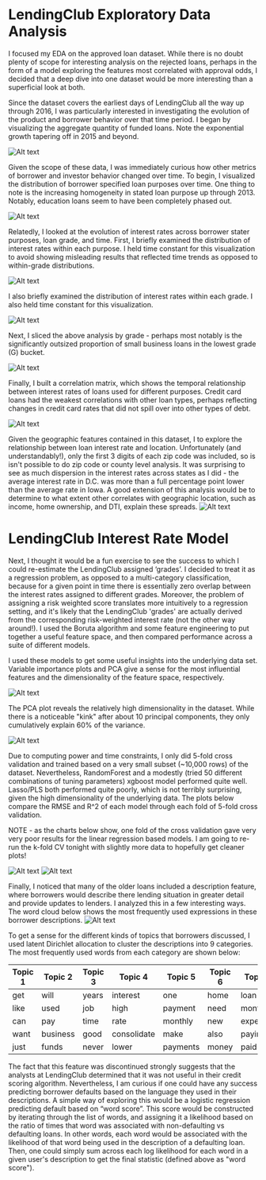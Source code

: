 # LendingClub Exploratory Data Analysis

I focused my EDA on the approved loan dataset. While there is no doubt plenty of scope for interesting analysis on the rejected loans, perhaps in the form of a model exploring the features most correlated with approval odds, I decided that a deep dive into one dataset would be more interesting than a superficial look at both. 

Since the dataset covers the earliest days of LendingClub all the way up through 2016, I was particularly interested in investigating the evolution of the product and borrower behavior over that time period. I began by visualizing the aggregate quantity of funded loans. Note the exponential growth tapering off in 2015 and beyond. 

![Alt text](https://github.com/trillville/lending_club/blob/master/screenshots/plot1.png)

Given the scope of these data, I was immediately curious how other metrics of borrower and investor behavior changed over time. To begin, I visualized the distribution of borrower specified loan purposes over time. One thing to note is the increasing homogeneity in stated loan purpose up through 2013. Notably, education loans seem to have been completely phased out. 

![Alt text](https://github.com/trillville/lending_club/blob/master/screenshots/plot2.png)

Relatedly, I looked at the evolution of interest rates across borrower stater purposes, loan grade, and time. First, I briefly examined the distribution of interest rates within each purpose. I held time constant for this visualization to avoid showing misleading results that reflected time trends as opposed to within-grade distributions.

![Alt text](https://github.com/trillville/lending_club/blob/master/screenshots/plot3a.png)

I also briefly examined the distribution of interest rates within each grade. I also held time constant for this visualization.

![Alt text](https://github.com/trillville/lending_club/blob/master/screenshots/plot4.png)

Next, I sliced the above analysis by grade - perhaps most notably is the significantly outsized proportion of small business loans in the lowest grade (G) bucket. 

![Alt text](https://github.com/trillville/lending_club/blob/master/screenshots/Plot3b.png)

Finally, I built a correlation matrix, which shows the temporal relationship between interest rates of loans used for different purposes. Credit card loans had the weakest correlations with other loan types, perhaps reflecting changes in credit card rates that did not spill over into other types of debt. 

![Alt text](https://github.com/trillville/lending_club/blob/master/screenshots/plot3c.png)

Given the geographic features contained in this dataset, I to explore the relationship between loan interest rate and location. Unfortunately (and understandably!), only the first 3 digits of each zip code was included, so is isn't possible to do zip code or county level analysis. It was surprising to see as much dispersion in the interest rates across states as I did - the average interest rate in D.C. was more than a full percentage point lower than the average rate in Iowa. A good extension of this analysis would be to determine to what extent other correlates with geographic location, such as income, home ownership, and DTI, explain these spreads. 
![Alt text](https://github.com/trillville/lending_club/blob/master/screenshots/plot5.png)

# LendingClub Interest Rate Model

Next, I thought it would be a fun exercise to see the success to which I could re-estimate the LendingClub assigned ‘grades’. I decided to treat it as a regression problem, as opposed to a multi-category classification, because for a given point in time there is essentially zero overlap between the interest rates assigned to different grades. Moreover, the problem of assigning a risk weighted score translates more intuitively to a regression setting, and it's likely that the LendingClub 'grades' are actually derived from the corresponding risk-weighted interest rate (not the other way around!). I used the Boruta algorithm and some feature engineering to put together a useful feature space, and then compared performance across a suite of different models. 

I used these models to get some useful insights into the underlying data set. Variable importance plots and PCA give a sense for the most influential features and the dimensionality of the feature space, respectively.

![Alt text](https://github.com/trillville/lending_club/blob/master/screenshots/var_imp_plot.png)

The PCA plot reveals the relatively high dimensionality in the dataset. While there is a noticeable "kink" after about 10 principal components, they only cumulatively explain 60% of the variance. 

![Alt text](https://github.com/trillville/lending_club/blob/master/screenshots/plot6.png)

Due to computing power and time constraints, I only did 5-fold cross validation and trained based on a very small subset (~10,000 rows) of the dataset. Nevertheless, RandomForest and a modestly (tried 50 different combinations of tuning parameters) xgboost model performed quite well. Lasso/PLS both performed quite poorly, which is not terribly surprising, given the high dimensionality of the underlying data. The plots below compare the RMSE and R^2 of each model through each fold of 5-fold cross validation.

NOTE - as the charts below show, one fold of the cross validation gave very very poor results for the linear regression based models. I am going to re-run the k-fold CV tonight with slightly more data to hopefully get cleaner plots!

![Alt text](https://github.com/trillville/lending_club/blob/master/screenshots/model_perf_1.png)
![Alt text](https://github.com/trillville/lending_club/blob/master/screenshots/model_perf2.png)

Finally, I noticed that many of the older loans included a description feature, where borrowers would describe there lending situation in greater detail and provide updates to lenders. I analyzed this in a few interesting ways. The word cloud below shows the most frequently used expressions in these borrower descriptions. 
![Alt text](https://github.com/trillville/lending_club/blob/master/screenshots/word_cloud.png)

To get a sense for the different kinds of topics that borrowers discussed, I used latent Dirichlet allocation to cluster the descriptions into 9 categories. The most frequently used words from each category are shown below:


| Topic 1 | Topic 2  | Topic 3 | Topic 4     | Topic 5  | Topic 6 | Topic 7  | Topic 8     | Topic 9 |
|---------|----------|---------|-------------|----------|---------|----------|-------------|---------|
| get     | will     | years   | interest    | one      | home    | loan     | credit      | pay     |
| like    | used     | job     | high        | payment  | need    | month    | card        | cards   |
| can     | pay      | time    | rate        | monthly  | new     | expenses | debtbr      | credit  |
| want    | business | good    | consolidate | make     | also    | paying   | company     | cardsbr |
| just    | funds    | never   | lower       | payments | money   | paid     | consolidate | medical |

The fact that this feature was discontinued strongly suggests that the analysts at LendingClub determined that it was not useful in their credit scoring algorithm. Nevertheless, I am curious if one could have any success predicting borrower defaults based on the language they used in their descriptions. A simple way of exploring this would be a logistic regression predicting default based on “word score”. This score would be constructed by iterating through the list of words, and assigning it a likelihood based on the ratio of times that word was associated with non-defaulting vs defaulting loans. In other words, each word would be associated with the likelihood of that word being used in the description of a defaulting loan. Then, one could simply sum across each log likelihood for each word in a given user's description to get the final statistic (defined above as "word score").

